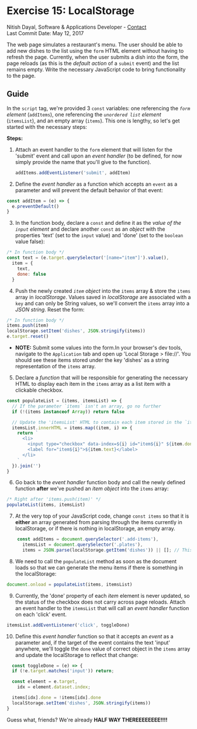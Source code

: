 # Exercise 15: LocalStorage

Nitish Dayal, Software & Applications Developer - [Contact](http://nitishdayal.me)  
Last Commit Date: May 12, 2017

The web page simulates a restaurant's menu. The user should be able to
add new dishes to the list using the `form` HTML element without having
to refresh the page. Currently, when the user submits a dish into the form,
the page reloads (as this is the _default action_ of a `submit` event)
and the list remains empty. Write the necessary JavaScript code to bring
functionality to the page.

## Guide

In the `script` tag, we're provided 3 `const` variables: one referencing
the _`form` element_ (`addItems`), one referencing the _`unordered list`
element_ (`itemsList`), and an empty array (`items`). This one is lengthy,
so let's get started with the necessary steps:

**Steps:**

1. Attach an event handler to the `form` element that will listen for
   the 'submit' event and call upon an _event handler_ (to be defined, for
   now simply provide the name that you'll give to the function).

   ```JavaScript
   addItems.addEventListener('submit', addItem)
   ```

2. Define the _event handler_ as a function which accepts an `event` as
   a parameter and will prevent the default behavior of that event:

```JavaScript
const addItem = (e) => {
  e.preventDefault()
}
```

3. In the function body, declare a `const` and define it as the _value
   of the `input` element_ and declare another `const` as an _object_
   with the properties 'text' (set to the `input` value) and 'done' (set
   to the `boolean` value false):

```JavaScript
/* In function body */
const text = (e.target.querySelector('[name="item"]').value(),
  item = {
    text,
    done: false
  }
```

4. Push the newly created _`item` object_ into the `items` array &
   store the `items` array in _localStorage_. Values saved in _localStorage_
   are associated with a `key` and can only be String values, so we'll convert
   the `items` array into a _JSON string_. Reset the form:

```JavaScript
/* In function body */
items.push(item)
localStorage.setItem('dishes', JSON.stringify(items))
e.target.reset()
```

- **NOTE:** Submit some values into the form.In your browser's dev tools,
  navigate to the `Application` tab and open up 'Local Storage > file://'.
  You should see these items stored under the key 'dishes' as a string
  representation of the `items` array.

5. Declare a _function_ that will be responsible for generating the necessary
   HTML to display each item in the `items` array as a list item with a clickable
   checkbox.

```JavaScript
const populateList = (items, itemsList) => {
  // If the parameter `items` isn't an array, go no further
  if (!(items instanceof Array)) return false

  // Update the 'itemsList' HTML to contain each item stored in the `items` array
  itemsList.innerHTML = items.map((item, i) => {
    return `
      <li>
        <input type="checkbox" data-index=${i} id="item${i}" ${item.done ? 'checked' : ''} />
        <label for="item${i}">${item.text}</label>
      </li>
    `
  }).join('')
}
```

6. Go back to the _event handler_ function body and call the newly defined function **after**
   we've pushed an _item object_ into the `items` array:

```JavaScript
/* Right after 'items.push(item)' */
populateList(items, itemsList)
```

7. At the very top of your JavaScript code, change `const items` so that it is **either**
   an array generated from parsing through the items currently in localStorage, or if there is
   nothing in localStorage, an empty array.

```JavaScript
    const addItems = document.querySelector('.add-items'),
      itemsList = document.querySelector('.plates'),
      items = JSON.parse(localStorage.getItem('dishes')) || []; // This is the line we're changing
```

8. We need to call the `populateList` method as soon as the document loads
   so that we can generate the menu items if there is something in the localStorage:

```JavaScript
document.onload = populateList(items, itemsList)
```

9. Currently, the 'done' property of each _item_ element is never updated, so the status
   of the checkbox does not carry across page reloads. Attach an event handler to the `itemsList`
   that will call an _event handler_ function on each 'click' event.

```JavaScript
itemsList.addEventListener('click', toggleDone)
```

10. Define this _event handler_ function so that it accepts an _event_ as a parameter and,
    if the target of the event contains the text 'input' anywhere, we'll toggle
    the `done` value of correct object in the `items` array and update the localStorage
    to reflect that change:

```JavaScript
  const toggleDone = (e) => {
  if (!e.target.matches('input')) return;

  const element = e.target,
    idx = element.dataset.index;

  items[idx].done = !items[idx].done
  localStorage.setItem('dishes', JSON.stringify(items))
}
```

Guess what, friends? We're already **HALF WAY THEREEEEEEEE!!!!**
